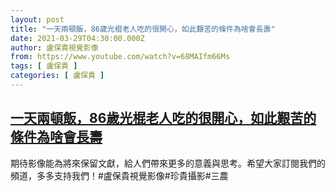 ```yaml
---
layout: post
title: "一天兩頓飯，86歲光棍老人吃的很開心，如此艱苦的條件為啥會長壽"
date: 2021-03-29T04:30:00.000Z
author: 盧保貴視覺影像
from: https://www.youtube.com/watch?v=68MAIfm66Ms
tags: [ 盧保貴 ]
categories: [ 盧保貴 ]
---
```

<!--1616992200000-->
[一天兩頓飯，86歲光棍老人吃的很開心，如此艱苦的條件為啥會長壽](https://www.youtube.com/watch?v=68MAIfm66Ms)
------

<div>
期待影像能為將來保留文獻，給人們帶來更多的意義與思考。希望大家訂閱我們的頻道，多多支持我們！#盧保貴視覺影像#珍貴攝影#三農
</div>
